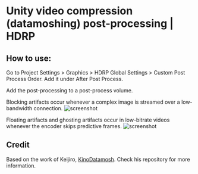 # Unity video compression (datamoshing) post-processing | HDRP


## How to use:
Go to Project Settings > Graphics > HDRP Global Settings > Custom Post Process Order. Add it under After Post Process.

Add the post-processing to a post-process volume.

Blocking artifacts occur whenever a complex image is streamed over a low-bandwidth connection.
![screenshot](ball.gif)

Floating artifacts and ghosting artifacts occur in low-bitrate videos whenever the encoder skips predictive frames.
![screenshot](capsule.gif)

## Credit
Based on the work of Keijiro, [KinoDatamosh](https://github.com/keijiro/KinoDatamosh). Check his repository for more information.
